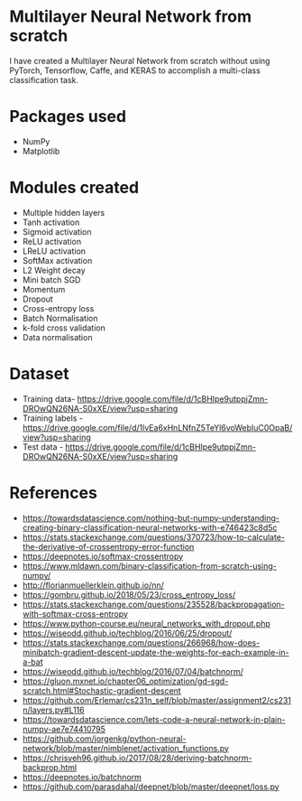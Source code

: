 # Multilayer Neural Network from scratch
I have created a Multilayer Neural Network from scratch without using PyTorch, Tensorflow, Caffe, and KERAS to accomplish a multi-class classification task.

# Packages used
* NumPy
* Matplotlib

# Modules created
* Multiple hidden layers
* Tanh activation
* Sigmoid activation
* ReLU activation
* LReLU activation
* SoftMax activation
* L2 Weight decay
* Mini batch SGD
* Momentum
* Dropout
* Cross-entropy loss
* Batch Normalisation
* k-fold cross validation
* Data normalisation

# Dataset
* Training data- https://drive.google.com/file/d/1cBHIpe9utppjZmn-DROwQN26NA-S0xXE/view?usp=sharing
* Training labels - https://drive.google.com/file/d/1lvEa6xHnLNfnZ5TeYl6voWebIuC0OpaB/view?usp=sharing
* Test data - https://drive.google.com/file/d/1cBHIpe9utppjZmn-DROwQN26NA-S0xXE/view?usp=sharing

# References
* https://towardsdatascience.com/nothing-but-numpy-understanding-creating-binary-classification-neural-networks-with-e746423c8d5c
* https://stats.stackexchange.com/questions/370723/how-to-calculate-the-derivative-of-crossentropy-error-function
* https://deepnotes.io/softmax-crossentropy
* https://www.mldawn.com/binary-classification-from-scratch-using-numpy/
* http://florianmuellerklein.github.io/nn/
* https://gombru.github.io/2018/05/23/cross_entropy_loss/
* https://stats.stackexchange.com/questions/235528/backpropagation-with-softmax-cross-entropy
* https://www.python-course.eu/neural_networks_with_dropout.php
* https://wiseodd.github.io/techblog/2016/06/25/dropout/
* https://stats.stackexchange.com/questions/266968/how-does-minibatch-gradient-descent-update-the-weights-for-each-example-in-a-bat
* https://wiseodd.github.io/techblog/2016/07/04/batchnorm/
* https://gluon.mxnet.io/chapter06_optimization/gd-sgd-scratch.html#Stochastic-gradient-descent
* https://github.com/Erlemar/cs231n_self/blob/master/assignment2/cs231n/layers.py#L116
* https://towardsdatascience.com/lets-code-a-neural-network-in-plain-numpy-ae7e74410795
* https://github.com/jorgenkg/python-neural-network/blob/master/nimblenet/activation_functions.py
* https://chrisyeh96.github.io/2017/08/28/deriving-batchnorm-backprop.html
* https://deepnotes.io/batchnorm
* https://github.com/parasdahal/deepnet/blob/master/deepnet/loss.py
